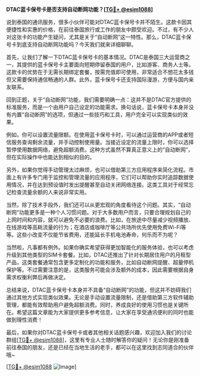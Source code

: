 **DTAC蓝卡保号卡是否支持自动断网功能？[[TG💪+ @esim1088](https://t.me/s/esim1088)]**

说到泰国的通讯服务，很多小伙伴可能对DTAC蓝卡保号卡并不陌生。这款卡因其便捷性和实惠的价格，在前往泰国旅行或工作的朋友中颇受欢迎。不过，有不少人对这张卡的功能产生疑问，尤其是关于“自动断网”这一特性。那么，DTAC蓝卡保号卡到底支持自动断网功能吗？今天我们就来详细聊聊。

首先，让我们了解一下DTAC蓝卡保号卡的基本情况。DTAC是泰国三大运营商之一，其提供的蓝卡保号卡主要面向短期停留泰国的用户，比如游客、商务人士等。这款卡的优势在于无需长期绑定套餐，按需充值即可使用，非常适合不想花太多钱但又需要保持通信畅通的人群。此外，蓝卡保号卡还支持国际漫游，方便与国内亲友联系。

回到正题，关于“自动断网”功能，我们需要明确一点：这并不是DTAC官方提供的标准服务，而是一个由用户自己设定的功能需求。换句话说，蓝卡保号卡本身并没有内置“自动断网”的选项，但通过一些技巧和工具，用户完全可以实现类似的效果。

例如，你可以设置流量限额。在使用蓝卡保号卡时，可以通过运营商的APP或者短信服务查询剩余流量，并手动控制使用量。当接近设定的流量上限时，你可以选择暂停使用数据网络，避免超额消费。这种方式虽然不算真正意义上的“自动断网”，但在实际操作中也能达到相似的目的。

另外，如果你觉得手动管理太过麻烦，也可以借助第三方应用程序来简化流程。市面上有许多专门用于监控和管理流量的应用程序，它们可以帮助你实时追踪数据使用情况，并在达到预设值时发出提醒甚至自动关闭网络连接。这类工具对于经常忘记检查流量余额的人来说非常实用。

当然，除了技术手段外，我们还可以从更宏观的角度看待这个问题。其实，“自动断网”功能更多是一种个人习惯问题。对于大多数用户而言，只要合理规划自己的上网时间和内容，就可以避免不必要的浪费。比如，在旅途中尽量减少视频播放、在线游戏等高耗流量的行为；在酒店或咖啡厅等公共场所优先使用免费Wi-Fi等等。这些小改变不仅能节省费用，还能延长手机电池寿命，何乐而不为呢？

当然啦，凡事都有例外。如果你确实希望获得更加智能化的服务体验，也可以考虑升级到其他类型的SIM卡套餐。比如，DTAC还推出了针对长期居住用户的月租型产品，这类套餐通常包含更多定制化的功能和服务，比如自动断网提醒、超量停机保护等。不过需要注意的是，这类服务可能会涉及额外的成本，因此需要根据自身需求权衡利弊后再做决定。

总结来说，DTAC蓝卡保号卡本身并不具备“自动断网”的功能，但这并不妨碍我们通过其他方式实现类似效果。无论是手动设置流量限制，还是借助第三方软件辅助管理，都能有效帮助用户避免超额消费。同时，养成良好的使用习惯也是关键所在。希望这篇文章能为大家提供更多参考信息，让大家在享受通讯便利的同时也能做到理性消费！

最后，如果你对DTAC蓝卡保号卡或者其他相关话题感兴趣，欢迎加入我们的讨论群组[[TG💪+ @esim1088](https://t.me/s/esim1088)]，这里有专业人士随时解答你的疑问！无论你是刚准备前往泰国的朋友，还是已经在当地生活的老手，都可以在这里找到志同道合的伙伴哦~

[[TG💪+ @esim1088](https://t.me/s/esim1088) ![Image](https://i.postimg.cc/4NQfJmqS/Snipaste-2025-05-13-00-14-12.png)]
